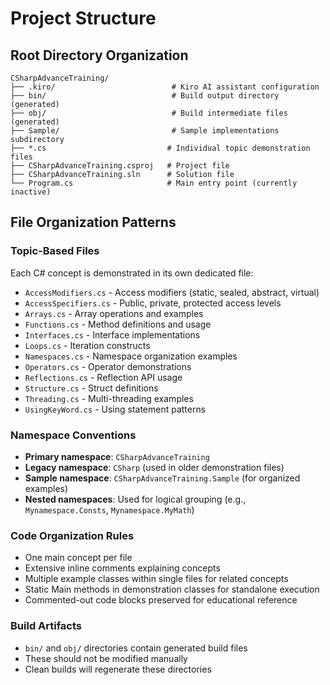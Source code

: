 # Project Structure

## Root Directory Organization
```
CSharpAdvanceTraining/
├── .kiro/                          # Kiro AI assistant configuration
├── bin/                            # Build output directory (generated)
├── obj/                            # Build intermediate files (generated)
├── Sample/                         # Sample implementations subdirectory
├── *.cs                           # Individual topic demonstration files
├── CSharpAdvanceTraining.csproj   # Project file
├── CSharpAdvanceTraining.sln      # Solution file
└── Program.cs                     # Main entry point (currently inactive)
```

## File Organization Patterns

### Topic-Based Files
Each C# concept is demonstrated in its own dedicated file:
- `AccessModifiers.cs` - Access modifiers (static, sealed, abstract, virtual)
- `AccessSpecifiers.cs` - Public, private, protected access levels
- `Arrays.cs` - Array operations and examples
- `Functions.cs` - Method definitions and usage
- `Interfaces.cs` - Interface implementations
- `Loops.cs` - Iteration constructs
- `Namespaces.cs` - Namespace organization examples
- `Operators.cs` - Operator demonstrations
- `Reflections.cs` - Reflection API usage
- `Structure.cs` - Struct definitions
- `Threading.cs` - Multi-threading examples
- `UsingKeyWord.cs` - Using statement patterns

### Namespace Conventions
- **Primary namespace**: `CSharpAdvanceTraining`
- **Legacy namespace**: `CSharp` (used in older demonstration files)
- **Sample namespace**: `CSharpAdvanceTraining.Sample` (for organized examples)
- **Nested namespaces**: Used for logical grouping (e.g., `Mynamespace.Consts`, `Mynamespace.MyMath`)

### Code Organization Rules
- One main concept per file
- Extensive inline comments explaining concepts
- Multiple example classes within single files for related concepts
- Static Main methods in demonstration classes for standalone execution
- Commented-out code blocks preserved for educational reference

### Build Artifacts
- `bin/` and `obj/` directories contain generated build files
- These should not be modified manually
- Clean builds will regenerate these directories